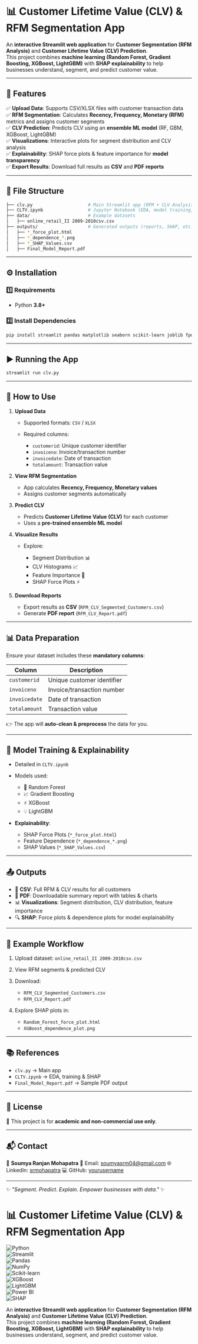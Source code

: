 # 📊 Customer Lifetime Value (CLV) & RFM Segmentation App  

An **interactive Streamlit web application** for **Customer Segmentation (RFM Analysis)** and **Customer Lifetime Value (CLV) Prediction**.  
This project combines **machine learning (Random Forest, Gradient Boosting, XGBoost, LightGBM)** with **SHAP explainability** to help businesses understand, segment, and predict customer value.  

---

## 🚀 Features  
✅ **Upload Data**: Supports CSV/XLSX files with customer transaction data  
✅ **RFM Segmentation**: Calculates **Recency, Frequency, Monetary (RFM)** metrics and assigns customer segments  
✅ **CLV Prediction**: Predicts CLV using an **ensemble ML model** (RF, GBM, XGBoost, LightGBM)  
✅ **Visualizations**: Interactive plots for segment distribution and CLV analysis  
✅ **Explainability**: SHAP force plots & feature importance for **model transparency**  
✅ **Export Results**: Download full results as **CSV** and **PDF reports**  

---

## 📂 File Structure  

```bash
├── clv.py                     # Main Streamlit app (RFM + CLV Analysis)
├── CLTV.ipynb                 # Jupyter Notebook (EDA, model training, SHAP analysis)
├── data/                      # Example datasets
│   ├── online_retail_II 2009-2010csv.csv
├── outputs/                   # Generated outputs (reports, SHAP, etc.)
│   ├── *_force_plot.html
│   ├── *_dependence_*.png
│   ├── *_SHAP_Values.csv
│   ├── Final_Model_Report.pdf
````

---

## ⚙️ Installation

### 1️⃣ Requirements

* Python **3.8+**

### 2️⃣ Install Dependencies

```bash
pip install streamlit pandas matplotlib seaborn scikit-learn joblib fpdf pillow shap xgboost lightgbm
```

---

## ▶️ Running the App

```bash
streamlit run clv.py
```

---

## 📝 How to Use

1. **Upload Data**

   * Supported formats: `CSV` / `XLSX`
   * Required columns:

     * `customerid`: Unique customer identifier
     * `invoiceno`: Invoice/transaction number
     * `invoicedate`: Date of transaction
     * `totalamount`: Transaction value

2. **View RFM Segmentation**

   * App calculates **Recency, Frequency, Monetary values**
   * Assigns customer segments automatically

3. **Predict CLV**

   * Predicts **Customer Lifetime Value (CLV)** for each customer
   * Uses a **pre-trained ensemble ML model**

4. **Visualize Results**

   * Explore:

     * Segment Distribution 📊
     * CLV Histograms 📈
     * Feature Importance 🔑
     * SHAP Force Plots ⚡

5. **Download Reports**

   * Export results as **CSV** (`RFM_CLV_Segmented_Customers.csv`)
   * Generate **PDF report** (`RFM_CLV_Report.pdf`)

---

## 📊 Data Preparation

Ensure your dataset includes these **mandatory columns**:

| Column        | Description                |
| ------------- | -------------------------- |
| `customerid`  | Unique customer identifier |
| `invoiceno`   | Invoice/transaction number |
| `invoicedate` | Date of transaction        |
| `totalamount` | Transaction value          |

👉 The app will **auto-clean & preprocess** the data for you.

---

## 🧠 Model Training & Explainability

* Detailed in `CLTV.ipynb`
* Models used:

  * 🌳 Random Forest
  * 📈 Gradient Boosting
  * ⚡ XGBoost
  * 💡 LightGBM
* **Explainability**:

  * SHAP Force Plots (`*_force_plot.html`)
  * Feature Dependence (`*_dependence_*.png`)
  * SHAP Values (`*_SHAP_Values.csv`)

---

## 📤 Outputs

* 📑 **CSV**: Full RFM & CLV results for all customers
* 📕 **PDF**: Downloadable summary report with tables & charts
* 📊 **Visualizations**: Segment distribution, CLV distribution, feature importance
* 🔍 **SHAP**: Force plots & dependence plots for model explainability

---

## 🧪 Example Workflow

1. Upload dataset: `online_retail_II 2009-2010csv.csv`
2. View RFM segments & predicted CLV
3. Download:

   * `RFM_CLV_Segmented_Customers.csv`
   * `RFM_CLV_Report.pdf`
4. Explore SHAP plots in:

   * `Random_Forest_force_plot.html`
   * `XGBoost_dependence_plot.png`

---

## 📚 References

* `clv.py` → Main app
* `CLTV.ipynb` → EDA, training & SHAP
* `Final_Model_Report.pdf` → Sample PDF output

---

## 📜 License

📌 This project is for **academic and non-commercial use only**.

---

## 📬 Contact

👤 **Soumya Ranjan Mohapatra**
📧 Email: [soumyasrm04@gmail.com](mailto:soumyasrm04@gmail.com)
🌐 LinkedIn: [srmohapatra](https://www.linkedin.com/in/srmohapatra)
💻 GitHub: [yourusername](https://github.com/yourusername)

---

✨ *"Segment. Predict. Explain. Empower businesses with data."* ✨

# 📊 Customer Lifetime Value (CLV) & RFM Segmentation App  

![Python](https://img.shields.io/badge/Python-3.8%2B-blue?logo=python&logoColor=white)  
![Streamlit](https://img.shields.io/badge/Streamlit-App-FF4B4B?logo=streamlit&logoColor=white)  
![Pandas](https://img.shields.io/badge/Pandas-Data%20Analysis-150458?logo=pandas&logoColor=white)  
![NumPy](https://img.shields.io/badge/NumPy-Scientific%20Computing-013243?logo=numpy&logoColor=white)  
![Scikit-learn](https://img.shields.io/badge/Scikit--learn-ML-F7931E?logo=scikitlearn&logoColor=white)  
![XGBoost](https://img.shields.io/badge/XGBoost-Boosting-EB5E00)  
![LightGBM](https://img.shields.io/badge/LightGBM-Gradient%20Boosting-31D17B)  
![Power BI](https://img.shields.io/badge/Power%20BI-Visualization-F2C811?logo=powerbi&logoColor=black)  
![SHAP](https://img.shields.io/badge/Explainability-SHAP-EA1D2C)  

An **interactive Streamlit web application** for **Customer Segmentation (RFM Analysis)** and **Customer Lifetime Value (CLV) Prediction**.  
This project combines **machine learning (Random Forest, Gradient Boosting, XGBoost, LightGBM)** with **SHAP explainability** to help businesses understand, segment, and predict customer value.  


